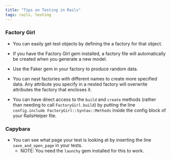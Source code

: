 ```yaml
---
title: "Tips on Testing in Rails"
tags: rails, testing
---
```


### Factory Girl

* You can easily get test objects by defining the a factory for that object.

* If you have the Factory Girl gem installed, a factory file will automatically be created when you generate a new model.

* Use the Faker gem in your factory to produce random data.

* You can nest factories with different names to create more specified data. Any attribute you specify in a nested factory will overwrite attributes the factory that encloses it.

* You can have direct access to the `build` and `create` methods (rather than needing to call `FactoryGirl.build`) by putting the line `config.include FactoryGirl::Syntax::Methods` inside the config block of your RailsHelper file.

### Capybara

* You can see what page your test is looking at by inserting the line `save_and_open_page` in your tests.
  * NOTE: You need the `launchy` gem installed for this to work.

